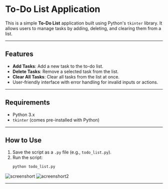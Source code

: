 # To-Do List Application

This is a simple **To-Do List** application built using Python's `tkinter` library. It allows users to manage tasks by adding, deleting, and clearing them from a list.

---

## Features

- **Add Tasks**: Add a new task to the to-do list.
- **Delete Tasks**: Remove a selected task from the list.
- **Clear All Tasks**: Clear all tasks from the list at once.
- User-friendly interface with error handling for invalid inputs or actions.

---

## Requirements

- Python 3.x
- `tkinter` (comes pre-installed with Python)

---

## How to Use

1. Save the script as a `.py` file (e.g., `todo_list.py`).
2. Run the script:
   ```bash
   python todo_list.py
![screenshort](Assets/toodolist1.png)
![acreenshort2](Assets/toodolist2.png)

---
